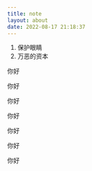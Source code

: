 ```yaml
---
title: note
layout: about
date: 2022-08-17 21:18:37
---
```


1. 保护眼睛
2. 万恶的资本


<p class="note note-primary">你好</p>

<p class="note note-secondary">你好</p>

<p class="note note-success">你好</p>

<p class="note note-danger">你好</p>

<p class="note note-warning">你好</p>

<p class="note note-info">你好</p>

<p class="note note-light">你好</p>

